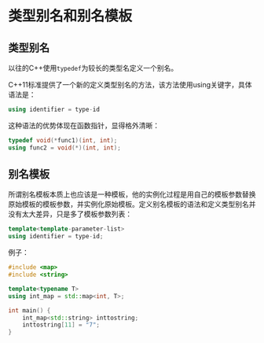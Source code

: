 # 类型别名和别名模板

## 类型别名

以往的C++使用`typedef`为较长的类型名定义一个别名。

C++11标准提供了一个新的定义类型别名的方法，该方法使用using关键字，具体语法是：

```c++
using identifier = type-id
```

这种语法的优势体现在函数指针，显得格外清晰：

```c++
typedef void(*func1)(int, int);
using func2 = void(*)(int, int);
```

## 别名模板

所谓别名模板本质上也应该是一种模板，他的实例化过程是用自己的模板参数替换原始模板的模板参数，并实例化原始模板。定义别名模板的语法和定义类型别名并没有太大差异，只是多了模板参数列表：

```c++
template<template-parameter-list>
using identifier = type-id;
```

例子：

```c++
#include <map>
#include <string>

template<typename T>
using int_map = std::map<int, T>;

int main() {
	int_map<std::string> inttostring;
    inttostring[11] = "7";
}
```

